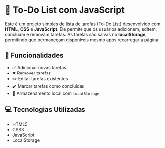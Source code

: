 # 📝 To-Do List com JavaScript

Este é um projeto simples de lista de tarefas (To-Do List) desenvolvido com **HTML**, **CSS** e **JavaScript**. Ele permite que os usuários adicionem, editem, concluam e removam tarefas. As tarefas são salvas no **localStorage**, permitindo que permaneçam disponíveis mesmo após recarregar a página.

## 🚀 Funcionalidades

- ✅ Adicionar novas tarefas
- ❌ Remover tarefas
- ✏️ Editar tarefas existentes
- ✔️ Marcar tarefas como concluídas
- 💾 Armazenamento local com `localStorage`


## 💻 Tecnologias Utilizadas

- HTML5
- CSS3
- JavaScript
- LocalStorage


